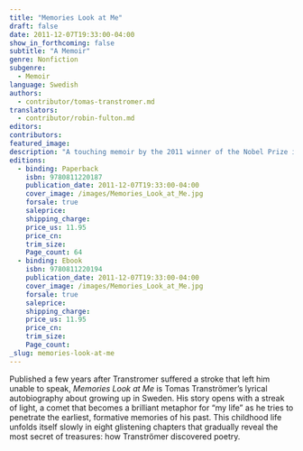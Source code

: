 ```yaml
---
title: "Memories Look at Me"
draft: false
date: 2011-12-07T19:33:00-04:00
show_in_forthcoming: false
subtitle: "A Memoir"
genre: Nonfiction
subgenre:
  - Memoir
language: Swedish
authors:
  - contributor/tomas-transtromer.md
translators:
  - contributor/robin-fulton.md
editors:
contributors:
featured_image:
description: "A touching memoir by the 2011 winner of the Nobel Prize in Literature "
editions:
  - binding: Paperback
    isbn: 9780811220187
    publication_date: 2011-12-07T19:33:00-04:00
    cover_image: /images/Memories_Look_at_Me.jpg
    forsale: true
    saleprice:
    shipping_charge:
    price_us: 11.95
    price_cn:
    trim_size:
    Page_count: 64
  - binding: Ebook
    isbn: 9780811220194
    publication_date: 2011-12-07T19:33:00-04:00
    cover_image: /images/Memories_Look_at_Me.jpg
    forsale: true
    saleprice:
    shipping_charge:
    price_us: 11.95
    price_cn:
    trim_size:
    Page_count:
_slug: memories-look-at-me
---
```


Published a few years after Transtromer suffered a stroke that left him unable to speak, _Memories Look at Me_ is Tomas Tranströmer’s lyrical autobiography about growing up in Sweden. His story opens with a streak of light, a comet that becomes a brilliant metaphor for “my life” as he tries to penetrate the earliest, formative memories of his past. This childhood life unfolds itself slowly in eight glistening chapters that gradually reveal the most secret of treasures: how Tranströmer discovered poetry.

